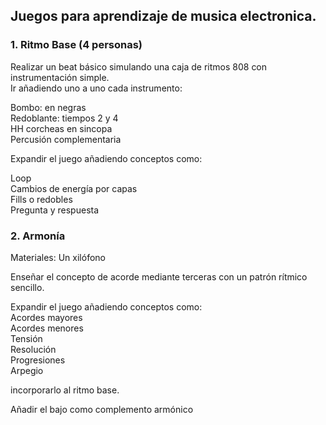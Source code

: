 ## Juegos para aprendizaje de musica electronica.

### 1.	 Ritmo Base   (4 personas)

Realizar un beat básico simulando una caja de ritmos 808 con instrumentación simple.  
Ir añadiendo uno a uno cada instrumento:  


Bombo: en negras  
Redoblante: tiempos 2 y 4  
HH  corcheas en sincopa  
Percusión complementaria   

 
Expandir el juego añadiendo conceptos como:  

Loop   
Cambios de energía por capas     
Fills o redobles     
Pregunta y respuesta     

### 2.	Armonía  

Materiales: Un xilófono   

Enseñar el concepto de acorde mediante terceras con un patrón rítmico sencillo.   

Expandir el juego añadiendo conceptos como:   
Acordes mayores   
Acordes menores   
Tensión     
Resolución    
Progresiones     
Arpegio 


incorporarlo al ritmo base.

Añadir el bajo como complemento armónico  


